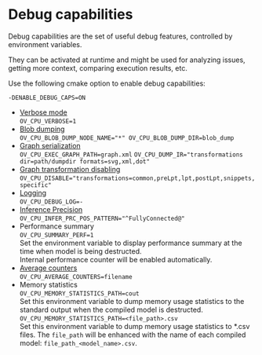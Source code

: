 # Debug capabilities
Debug capabilities are the set of useful debug features, controlled by environment variables.

They can be activated at runtime and might be used for analyzing issues, getting more context, comparing execution results, etc.

Use the following cmake option to enable debug capabilities:

`-DENABLE_DEBUG_CAPS=ON`

* [Verbose mode](verbose.md)  
  `OV_CPU_VERBOSE=1`
* [Blob dumping](blob_dumping.md)  
  `OV_CPU_BLOB_DUMP_NODE_NAME="*" OV_CPU_BLOB_DUMP_DIR=blob_dump`
* [Graph serialization](graph_serialization.md)  
  `OV_CPU_EXEC_GRAPH_PATH=graph.xml`
  `OV_CPU_DUMP_IR="transformations dir=path/dumpdir formats=svg,xml,dot"`
* [Graph transformation disabling](feature_disabling.md#graph-transformations)  
  `OV_CPU_DISABLE="transformations=common,preLpt,lpt,postLpt,snippets,specific"`
* [Logging](logging.md)  
  `OV_CPU_DEBUG_LOG=-`
* [Inference Precision](infer_prc.md)  
  `OV_CPU_INFER_PRC_POS_PATTERN="^FullyConnected@"`
* Performance summary  
  `OV_CPU_SUMMARY_PERF=1`  
  Set the environment variable to display performance summary at the time when model is being destructed.  
  Internal performance counter will be enabled automatically. 
* [Average counters](average_counters.md)  
  `OV_CPU_AVERAGE_COUNTERS=filename`
* Memory statistics  
  `OV_CPU_MEMORY_STATISTICS_PATH=cout`  
  Set this environment variable to dump memory usage statistics to the standard output when the compiled model is destructed.  
  `OV_CPU_MEMORY_STATISTICS_PATH=<file_path>.csv`  
  Set this environment variable to dump memory usage statistics to *.csv files. The `file_path` will be enhanced with the name of each compiled model: `file_path_<model_name>.csv`.

